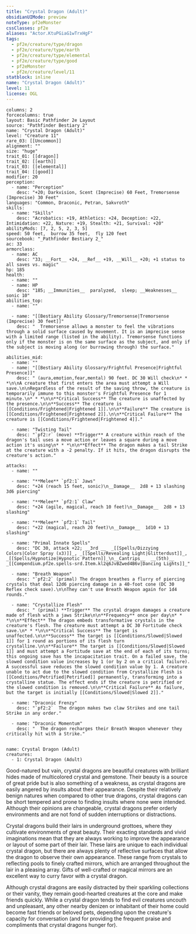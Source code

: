 ```yaml
---
title: "Crystal Dragon (Adult)"
obsidianUIMode: preview
noteType: pf2eMonster
cssClasses: pf2e
aliases: "Actor.KtuPGiaG1wTrxHgF" 
tags:
  - pf2e/creature/type/dragon
  - pf2e/creature/type/earth
  - pf2e/creature/type/elemental
  - pf2e/creature/type/good
  - pf2eMonster
  - pf2e/creature/level/11
statblock: inline
name: "Crystal Dragon (Adult)"
level: 11
license: OGL
---
```


```statblock
columns: 2
forcecolumns: true
layout: Basic Pathfinder 2e Layout
source: "Pathfinder Bestiary 2"
name: "Crystal Dragon (Adult)"
level: "Creature 11"
rare_03: [[Uncommon]]
alignment: ""
size: "huge"
trait_01: [[dragon]]
trait_02: [[earth]]
trait_03: [[elemental]]
trait_04: [[good]]
modifier: 20
perception:
  - name: "Perception"
    desc: "+20; Darkvision, Scent (Imprecise) 60 Feet, Tremorsense (Imprecise) 30 Feet"
languages: "Common, Draconic, Petran, Sakvroth"
skills:
  - name: "Skills"
    desc: "Acrobatics: +19, Athletics: +24, Deception: +22, Intimidation: +22, Nature: +19, Stealth: +21, Survival: +20"
abilityMods: [7, 2, 5, 2, 3, 5]
speed: 50 feet,  burrow 35 feet,  fly 120 feet
sourcebook: "_Pathfinder Bestiary 2_"
ac: 33
armorclass:
  - name: AC
    desc: "33; __Fort__ +24, __Ref__ +19, __Will__ +20; +1 status to all saves vs. magic"
hp: 185
health:
  - name: ""
  - name: HP
    desc: "185; __Immunities__  paralyzed,  sleep; __Weaknesses__ sonic 10"
abilities_top:
  - name: ""

  - name: "[[Bestiary Ability Glossary/Tremorsense|Tremorsense (Imprecise) 30 feet]]"
    desc: "  Tremorsense allows a monster to feel the vibrations through a solid surface caused by movement. It is an imprecise sense with a limited range (listed in the ability). Tremorsense functions only if the monster is on the same surface as the subject, and only if the subject is moving along (or burrowing through) the surface."

abilities_mid:
  - name: ""
  - name: "[[Bestiary Ability Glossary/Frightful Presence|Frightful Presence]]"
    desc: " (aura,emotion,fear,mental) 90 feet. DC 30 Will check\n* * *\n\nA creature that first enters the area must attempt a Will save.\n\nRegardless of the result of the saving throw, the creature is temporarily immune to this monster's Frightful Presence for 1 minute.\n* * *\n\n**Critical Success** The creature is unaffected by the presence.\n\n**Success** The creature is [[Conditions/Frightened|Frightened 1]].\n\n**Failure** The creature is [[Conditions/Frightened|Frightened 2]].\n\n**Critical Failure** The creature is [[Conditions/Frightened|Frightened 4]]."

  - name: "Twisting Tail"
    desc: "`pf2:r` (move) **Trigger** A creature within reach of the dragon's tail uses a move action or leaves a square during a move action it's using\n* * *\n\n**Effect** The dragon makes a tail Strike at the creature with a -2 penalty. If it hits, the dragon disrupts the creature's action."

attacks:
  - name: ""

  - name: "**Melee** `pf2:1` Jaws"
    desc: "+24 (reach 15 feet, sonic)\n__Damage__  2d8 + 13 slashing 3d6 piercing"

  - name: "**Melee** `pf2:1` Claw"
    desc: "+24 (agile, magical, reach 10 feet)\n__Damage__  2d8 + 13 slashing"

  - name: "**Melee** `pf2:1` Tail"
    desc: "+22 (magical, reach 20 feet)\n__Damage__  1d10 + 13 slashing"

  - name: "Primal Innate Spells"
    desc: "DC 30, attack +22; __3rd __  _[[Spells/Dizzying Colors|Color Spray (x3)]]_, _[[Spells/Revealing Light|Glitterdust]]_, _[[Spells/Hypnotize|Hypnotic Pattern]]_\n__Cantrips__  __(5th)__ _[[Compendium.pf2e.spells-srd.Item.kl2q6JvBZwed4B6v|Dancing Lights]]_"

  - name: "Breath Weapon"
    desc: "`pf2:2` (primal) The dragon breathes a flurry of piercing crystals that deal 12d6 piercing damage in a 40-foot cone (DC 30 Reflex check save).\n\nThey can't use Breath Weapon again for 1d4 rounds."

  - name: "Crystallize Flesh"
    desc: " (primal) **Trigger** The crystal dragon damages a creature made of flesh with a jaws Strike\n\n**Frequency** once per day\n* * *\n\n**Effect** The dragon embeds transformative crystals in the creature's flesh. The creature must attempt a DC 30 Fortitude check save.\n* * *\n\n**Critical Success** The target is unaffected.\n\n**Success** The target is [[Conditions/Slowed|Slowed 1]] for 1 round as portions of its flesh turn crystalline.\n\n**Failure** The target is [[Conditions/Slowed|Slowed 1]] and must attempt a Fortitude save at the end of each of its turns; this ongoing save has the incapacitation trait. On a failed save, the slowed condition value increases by 1 (or by 2 on a critical failure). A successful save reduces the slowed condition value by 1. A creature unable to act due to the slowed condition from Crystallize Flesh is [[Conditions/Petrified|Petrified]] permanently, transforming into a crystalline statue. The effect ends if the creature is petrified or the slowed condition is removed.\n\n**Critical Failure** As failure, but the target is initially [[Conditions/Slowed|Slowed 2]]."

  - name: "Draconic Frenzy"
    desc: "`pf2:2`  The dragon makes two claw Strikes and one tail Strike in any order."

  - name: "Draconic Momentum"
    desc: "  The dragon recharges their Breath Weapon whenever they critically hit with a Strike."
 
```

```encounter-table
name: Crystal Dragon (Adult)
creatures:
  - 1: Crystal Dragon (Adult)
```



Good-natured but vain, crystal dragons are beautiful creatures with brilliant hides made of multicolored crystal and gemstone. Their beauty is a source of great pride but is also something of a weakness, as crystal dragons are easily angered by insults about their appearance. Despite their relatively benign natures when compared to other true dragons, crystal dragons can be short tempered and prone to finding insults where none were intended. Although their opinions are changeable, crystal dragons prefer orderly environments and are not fond of sudden interruptions or distractions.

Crystal dragons build their lairs in underground grottoes, where they cultivate environments of great beauty. Their exacting standards and vivid imaginations mean that they are always working to improve the appearance or layout of some part of their lair. These lairs are unique to each individual crystal dragon, but there are always plenty of reflective surfaces that allow the dragon to observe their own appearance. These range from crystals to reflecting pools to finely crafted mirrors, which are arranged throughout the lair in a pleasing array. Gifts of well-crafted or magical mirrors are an excellent way to curry favor with a crystal dragon.

Although crystal dragons are easily distracted by their sparkling collections or their vanity, they remain good-hearted creatures at the core and make friends quickly. While a crystal dragon tends to find evil creatures uncouth and unpleasant, any other nearby denizen or inhabitant of their home could become fast friends or beloved pets, depending upon the creature's capacity for conversation (and for providing the frequent praise and compliments that crystal dragons hunger for).
